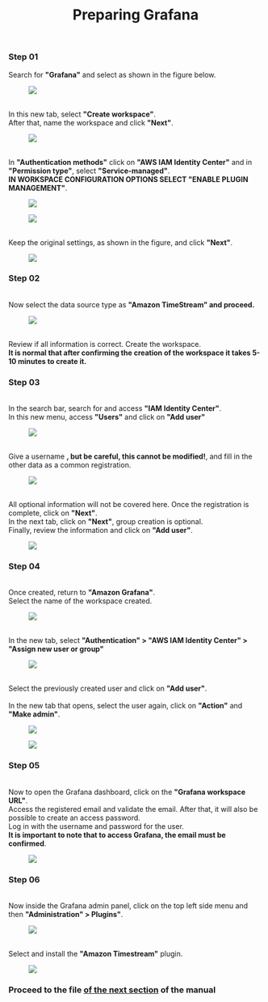 <!DOCTYPE html>
<html lang="en-US">
<head>
<meta charset="UTF-8">
</head>
<body>
<header>
  <h1>Preparing Grafana</h1>
</header>
<main>
  <section>
    <article>
      <h3>Step 01</h3>
      <p>
       Search for <strong>"Grafana"</strong> and select as shown in the figure below.<br>
        <figure>
          <img src="https://github.com/Thiago5B/Projeto_IoT-SE/blob/main/img/graf_1.png">
        </figure>
        <br>In this new tab, select <strong>"Create workspace"</strong>.
        <br>After that, name the workspace and click <strong>"Next"</strong>.<br>
        <figure>
          <img src="https://github.com/Thiago5B/Projeto_IoT-SE/blob/main/img/graf_2.png">
        </figure>
        <br>In <strong>"Authentication methods"</strong> click on <strong>"AWS IAM Identity Center"</strong> and in <strong>"Permission type"</strong>, select <strong>"Service-managed"</strong>.
        <br><strong>IN WORKSPACE CONFIGURATION OPTIONS SELECT "ENABLE PLUGIN MANAGEMENT"</strong>.<br>
        <figure>
          <img src="https://github.com/Thiago5B/Projeto_IoT-SE/blob/main/img/graf_3.png">
        </figure>
        <figure>
          <img src="https://github.com/Thiago5B/Projeto_IoT-SE/blob/main/img/graf_4.png">
        </figure>
        <br>Keep the original settings, as shown in the figure, and click <strong>"Next"</strong>.
        <figure>
          <img src="https://github.com/Thiago5B/Projeto_IoT-SE/blob/main/img/graf_5.png">
        </figure>
      </p>
    </article>
    <article>
      <h3>Step 02</h3>
      <p>
       <br>Now select the data source type as <strong>"Amazon TimeStream" and proceed.</strong><br>
        <figure>
          <img src="https://github.com/Thiago5B/Projeto_IoT-SE/blob/main/img/graf_6.png">
        </figure> 
      </p>
       <br>Review if all information is correct. Create the workspace.<br>
      <strong>It is normal that after confirming the creation of the workspace it takes 5-10 minutes to create it.</strong>
      </p>
    </article>
    <article>
      <h3>Step 03</h3>
      <p>
       <br>In the search bar, search for and access <strong>"IAM Identity Center"</strong>.<br>
        In this new menu, access <strong>"Users"</strong> and click on <strong>"Add user"</strong><br>
        <figure>
          <img src="https://github.com/Thiago5B/Projeto_IoT-SE/blob/main/img/graf_9.png">
        </figure> 
        <br>Give a username <strong>, but be careful, this cannot be modified!</strong>, and fill in the other data as a common registration.
        <figure>
          <img src="https://github.com/Thiago5B/Projeto_IoT-SE/blob/main/img/graf_10.png">
        </figure> 
        <br> All optional information will not be covered here. Once the registration is complete, click on <strong>"Next"</strong>.
        <br> In the next tab, click on <strong>"Next"</strong>, group creation is optional.
        <br> Finally, review the information and click on <strong>"Add user"</strong>.
        <figure>
          <img src="https://github.com/Thiago5B/Projeto_IoT-SE/blob/main/img/graf_11.png">
        </figure>
      </p>
      <h3>Step 04</h3>
      <p>
       <br>Once created, return to <strong>"Amazon Grafana"</strong>.
        <br>Select the name of the workspace created.
        <figure>
          <img src="https://github.com/Thiago5B/Projeto_IoT-SE/blob/main/img/graf_7.png">
        </figure> 
        <br>In the new tab, select <strong>"Authentication" > "AWS IAM Identity Center" > "Assign new user or group"</strong>
        <figure>
          <img src="https://github.com/Thiago5B/Projeto_IoT-SE/blob/main/img/graf_8.png">
        </figure> 
        <br>Select the previously created user and click on <strong>"Add user"</strong>.
        <br>
       <br>In the new tab that opens, select the user again, click on <strong>"Action"</strong> and <strong>"Make admin"</strong>.<br>
      <figure>
          <img src="https://github.com/Thiago5B/Projeto_IoT-SE/blob/main/img/graf_14.png">
        </figure>
      <figure>
          <img src="https://github.com/Thiago5B/Projeto_IoT-SE/blob/main/img/graf_15.png">
        </figure>
      </p>
    </article>
    <h3>Step 05</h3>
    <p>
      <br>Now to open the Grafana dashboard, click on the <strong>"Grafana workspace URL"</strong>.
      <br>Access the registered email and validate the email. After that, it will also be possible to create an access password.<br>
      Log in with the username and password for the user.
      <br> <strong>It is important to note that to access Grafana, the email must be confirmed</strong>.
      <figure>
          <img src="https://github.com/Thiago5B/Projeto_IoT-SE/blob/main/img/graf_16.png">
        </figure>
    </p>
      <h3>Step 06</h3>
    <p>
      <br>Now inside the Grafana admin panel, click on the top left side menu and then <strong>"Administration" > Plugins"</strong>.
      <figure>
          <img src="https://github.com/Thiago5B/Projeto_IoT-SE/blob/main/img/graf_17.png">
        </figure>
      <br>Select and install the <strong>"Amazon Timestream"</strong> plugin.<br>
      <figure>
          <img src="https://github.com/Thiago5B/Projeto_IoT-SE/blob/main/img/graf_18.png">
        </figure>
    </p>
  </section>
  <h3>Proceed to the file <a href="https://github.com/Thiago5B/Projeto_IoT-SE/blob/main/English/Manual/8%20-%20Grafana%20Settings%20and%20Dashboard.md"><strong> of the next section</a></strong> of the manual</h3>
</main>
</body>
</html>
